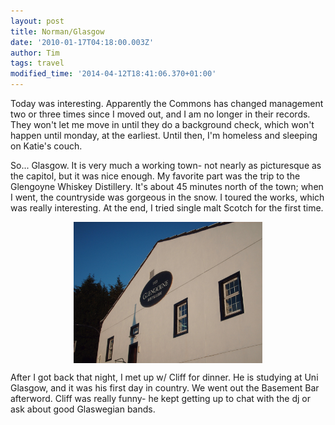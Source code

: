 ```yaml
---
layout: post
title: Norman/Glasgow
date: '2010-01-17T04:18:00.003Z'
author: Tim
tags: travel
modified_time: '2014-04-12T18:41:06.370+01:00'
---
```


Today was interesting. Apparently the Commons has changed management two or three times since I moved out, and I am no longer in their records. They won't let me move in until they do a background check, which won't happen until monday, at the earliest. Until then, I'm homeless and sleeping on Katie's couch.

So... Glasgow. It is very much a working town- not nearly as picturesque as the capitol, but it was nice enough. My favorite part was the trip to the Glengoyne Whiskey Distillery. It's about 45 minutes north of the town; when I went, the countryside was gorgeous in the snow. I toured the works, which was really interesting. At the end, I tried single malt Scotch for the first time. 

<a href="/images/eurotrip/glengoyne.JPG" ><img alt="" border="0" src="/images/eurotrip/glengoyne.JPG" style="cursor: hand; cursor: pointer; display: block; height: 226px; margin: 0px auto 10px; text-align: center; width: 302px;" /></a>

After I got back that night, I met up w/ Cliff for dinner. He is studying at Uni Glasgow, and it was his first day in country. We went out the Basement Bar afterword. Cliff was really funny- he kept getting up to chat with the dj or ask about good Glaswegian bands.
